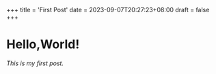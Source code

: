 +++
title = 'First Post'
date = 2023-09-07T20:27:23+08:00
draft = false
+++


# Hello,World!

*This is my first post.*
